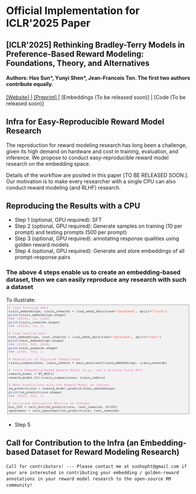 # Official Implementation for ICLR'2025 Paper

## [ICLR'2025] Rethinking Bradley-Terry Models in Preference-Based Reward Modeling: Foundations, Theory, and Alternatives

#### Authors: Hao Sun*, Yunyi Shen*, Jean-Francois Ton. The first two authors contribute equally.

[ [Website] ](https://sites.google.com/view/rewardmodels)        |      [ [Preprint] ](https://arxiv.org/pdf/2411.04991)       |       [Embeddings (To be released soon)]     |     [Code (To be released soon)]

## Infra for Easy-Reproducible Reward Model Research
The reproduction for reward modeling research has long been a challenge, given its high demand on hardware and cost in training, evaluation, and inference. We propose to conduct easy-reproducible reward model research on the embedding space.

Details of the workflow are posited in this paper [TO BE RELEASED SOON.]. Our motivation is to make every researcher with a single CPU can also conduct reward modeling (and RLHF) research.

## Reproducing the Results with a CPU
- Step 1 (optional, GPU required): SFT
- Step 2 (optional, GPU required): Generate samples on training (10 per prompt) and testing prompts (500 per prompt) 
- Step 3 (optional, GPU required): annotating response qualities using golden reward models
- Step 4 (optional, GPU required): Generate and store embeddings of all prompt-response pairs

### The above 4 steps enable us to create an embedding-based dataset, then we can easily reproduce any research with such a dataset

To illustrate:
![example code](demo.png)

- Step 5 



## Call for Contribution to the Infra (an Embedding-based Dataset for Reward Modeling Research)

`Call for contributors! --- Please contact me at sunhopht@gmail.com if your are interested in contributing your embedding / golden-reward annotations in your reward model research to the open-source RM community!`





